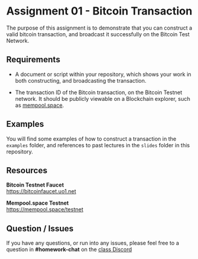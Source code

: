 # Assignment 01 - Bitcoin Transaction

The purpose of this assignment is to demonstrate that you can construct a valid bitcoin transaction, and broadcast it successfully on the Bitcoin Test Network.

## Requirements

* A document or script within your repository, which shows your work in both constructing, and broadcasting the transaction.

* The transaction ID of the Bitcoin transaction, on the Bitcoin Testnet network. It should be publicly viewable on a Blockchain explorer, such as [mempool.space](https://mempool.space/testnet).

## Examples

You will find some examples of how to construct a transaction in the `examples` folder, and references to past lectures in the `slides` folder in this repository.

## Resources

**Bitcoin Testnet Faucet**  
https://bitcoinfaucet.uo1.net

**Mempool.space Testnet**  
https://mempool.space/testnet

## Question / Issues

If you have any questions, or run into any issues, please feel free to a question in **#homework-chat** on the [class Discord](https://discord.gg/kCvWQxXuwv)
